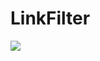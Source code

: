 # LinkFilter
<a href="https://zenhub.com"><img src="https://raw.githubusercontent.com/ZenHubIO/support/master/zenhub-badge.png"></a>
